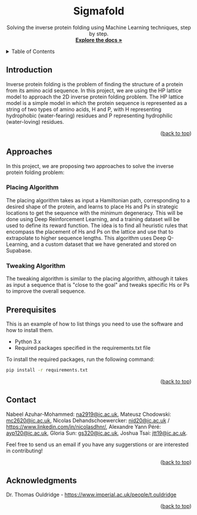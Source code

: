 <!-- Improved compatibility of back to top link: See: https://github.com/othneildrew/Best-README-Template/pull/73 -->
<a name="readme-top"></a>
<!--
*** Thanks for checking out the Best-README-Template. If you have a suggestion
*** that would make this better, please fork the repo and create a pull request
*** or simply open an issue with the tag "enhancement".
*** Don't forget to give the project a star!
*** Thanks again! Now go create something AMAZING! :D
-->




<!-- PROJECT LOGO -->
<br />
<div align="center">


  <h1 style= font-size: 150px align="center">Sigmafold</h1>

  <p align="center">
    Solving the inverse protein folding using Machine Learning techniques, step by step.
    <br />
    <a href="https://www.notion.so/SigmaFold-ce3f051d258c4eba8e7edd5cf590055f"><strong>Explore the docs »</strong></a>
  </p>
</div>



<!-- TABLE OF CONTENTS -->
<details>
  <summary>Table of Contents</summary>
  <ol>
    <li>
      <a href="#about-the-project">About The Project</a>
      <ul>
        <li><a href="#built-with">Built With</a></li>
      </ul>
    </li>
    <li>
      <a href="#getting-started">Getting Started</a>
      <ul>
        <li><a href="#prerequisites">Prerequisites</a></li>
        <li><a href="#installation">Installation</a></li>
      </ul>
    </li>
    <li><a href="#usage">Usage</a></li>
    <li><a href="#roadmap">Roadmap</a></li>
    <li><a href="#contributing">Contributing</a></li>
    <li><a href="#license">License</a></li>
    <li><a href="#contact">Contact</a></li>
    <li><a href="#acknowledgments">Acknowledgments</a></li>
  </ol>
</details>



<!-- ABOUT THE PROJECT -->
## Introduction

Inverse protein folding is the problem of finding the structure of a protein from its amino acid sequence. In this project, we are using the HP lattice model to approach the 2D inverse protein folding problem. The HP lattice model is a simple model in which the protein sequence is represented as a string of two types of amino acids, H and P, with H representing hydrophobic (water-fearing) residues and P representing hydrophilic (water-loving) residues.


<p align="right">(<a href="#readme-top">back to top</a>)</p>


<!-- GETTING STARTED -->
## Approaches

In this project, we are proposing two approaches to solve the inverse protein folding problem:


### Placing Algorithm

The placing algorithm takes as input a Hamiltonian path, corresponding to a desired shape of the protein, and learns to place Hs and Ps in strategic locations to get the sequence with the minimum degeneracy. This will be done using Deep Reinforcement Learning, and a training dataset will be used to define its reward function. The idea is to find all heuristic rules that encompass the placement of Hs and Ps on the lattice and use that to extrapolate to higher sequence lengths. This algorithm uses Deep Q-Learning, and a custom dataset that we have generated and stored on Supabase.

### Tweaking Algorithm

The tweaking algorithm is similar to the placing algorithm, although it takes as input a sequence that is "close to the goal" and tweaks specific Hs or Ps to improve the overall sequence.

## Prerequisites

This is an example of how to list things you need to use the software and how to install them.
* Python 3.x
* Required packages specified in the requirements.txt file

To install the required packages, run the following command:
  ```sh
pip install -r requirements.txt
   ```


<p align="right">(<a href="#readme-top">back to top</a>)</p>



<!-- CONTACT -->
## Contact
Nabeel Azuhar-Mohammed: na2919@ic.ac.uk,
Mateusz Chodowski: mc2620@ic.ac.uk,
Nicolas Dehandschoewercker: njd20@ic.ac.uk / https://www.linkedin.com/in/nicolasdhnr/,
Alexandre Yann Péré: ayp120@ic.ac.uk,
Gloria Sun: gs320@ic.ac.uk,
Joshua Tsai: jtt19@ic.ac.uk.

Feel free to send us an email if you have any suggerstions or are interested in contributing!


<p align="right">(<a href="#readme-top">back to top</a>)</p>



<!-- ACKNOWLEDGMENTS -->
## Acknowledgments

Dr. Thomas Ouldridge - https://www.imperial.ac.uk/people/t.ouldridge


<p align="right">(<a href="#readme-top">back to top</a>)</p>

